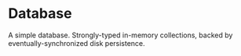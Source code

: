 Database
========

A simple database.  Strongly-typed in-memory collections, backed by eventually-synchronized
disk persistence.